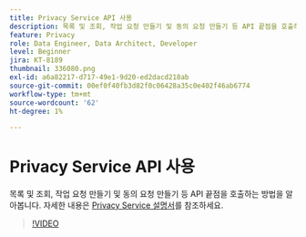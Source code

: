 ```yaml
---
title: Privacy Service API 사용
description: 목록 및 조회, 작업 요청 만들기 및 동의 요청 만들기 등 API 끝점을 호출하는 방법을 알아봅니다.
feature: Privacy
role: Data Engineer, Data Architect, Developer
level: Beginner
jira: KT-8189
thumbnail: 336080.png
exl-id: a6a82217-d717-49e1-9d20-ed2dacd218ab
source-git-commit: 00ef0f40fb3d82f0c06428a35c0e402f46ab6774
workflow-type: tm+mt
source-wordcount: '62'
ht-degree: 1%

---
```



# Privacy Service API 사용

목록 및 조회, 작업 요청 만들기 및 동의 요청 만들기 등 API 끝점을 호출하는 방법을 알아봅니다. 자세한 내용은 [Privacy Service 설명서](https://experienceleague.adobe.com/docs/experience-platform/privacy/home.html?lang=ko-KR)를 참조하세요.

>[!VIDEO](https://video.tv.adobe.com/v/336080?learn=on)
